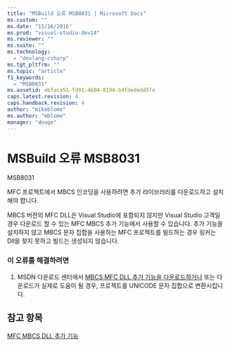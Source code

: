 ```yaml
---
title: "MSBuild 오류 MSB8031 | Microsoft Docs"
ms.custom: ""
ms.date: "11/16/2016"
ms.prod: "visual-studio-dev14"
ms.reviewer: ""
ms.suite: ""
ms.technology: 
  - "devlang-csharp"
ms.tgt_pltfrm: ""
ms.topic: "article"
f1_keywords: 
  - "MSB8031"
ms.assetid: ebfaca51-fd91-4b04-8194-b4fdededd5fe
caps.latest.revision: 4
caps.handback.revision: 4
author: "mikeblome"
ms.author: "mblome"
manager: "douge"
---
```

# MSBuild 오류 MSB8031
MSB8031  
  
 MFC 프로젝트에서 MBCS 인코딩을 사용하려면 추가 라이브러리를 다운로드하고 설치해야 합니다.  
  
 MBCS 버전의 MFC DLL은 Visual Studio에 포함되지 않지만 Visual Studio 고객일 경우 다운로드 할 수 있는 MFC MBCS 추가 기능에서 사용할 수 있습니다.  추가 기능을 설치하지 않고 MBCS 문자 집합을 사용하는 MFC 프로젝트를 빌드하는 경우 링커는 Dll을 찾지 못하고 빌드는 생성되지 않습니다.  
  
### 이 오류를 해결하려면  
  
1.  MSDN 다운로드 센터에서 [MBCS MFC DLL 추가 기능을 다운로드하거나](http://go.microsoft.com/fwlink/?LinkId=299009) 또는 다운로드가 실제로 도움이 될 경우, 프로젝트를 UNICODE 문자 집합으로 변환시킵니다.  
  
## 참고 항목  
 [MFC MBCS DLL 추가 기능](../mfc/mfc-mbcs-dll-add-on.md)